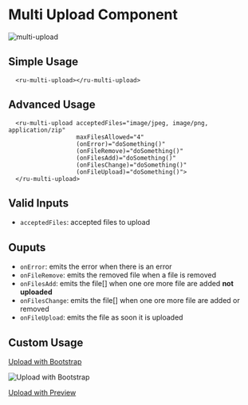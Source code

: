 # Multi Upload Component

![multi-upload](https://cloud.githubusercontent.com/assets/20790833/26152934/7f5a86ae-3b09-11e7-8c1e-7a136d062fa2.gif)

## Simple Usage

```angular2html
  <ru-multi-upload></ru-multi-upload>
```

## Advanced Usage

```angular2html
  <ru-multi-upload acceptedFiles="image/jpeg, image/png, application/zip"
                   maxFilesAllowed="4"
                   (onError)="doSomething()"
                   (onFileRemove)="doSomething()"
                   (onFilesAdd)="doSomething()"
                   (onFilesChange)="doSomething()"
                   (onFileUpload)="doSomething()">
  </ru-multi-upload>
```

## Valid Inputs

* `acceptedFiles`: accepted files to upload

## Ouputs

* `onError`: emits the error when there is an error
* `onFileRemove`: emits the removed file when a file is removed
* `onFilesAdd`: emits the file[] when one ore more file are added **not uploaded**
* `onFilesChange`: emits the file[] when one ore more file are added or removed
* `onFileUpload`: emits the file as soon it is uploaded

## Custom Usage

[Upload with Bootstrap](../src/app/demo/custom-multi-upload)

![Upload with Bootstrap](https://cloud.githubusercontent.com/assets/20790833/26211187/426715c0-3bf2-11e7-8627-b68dd5c823b7.png)

[Upload with Preview](../src/app/demo/custom-image-multi-upload)
